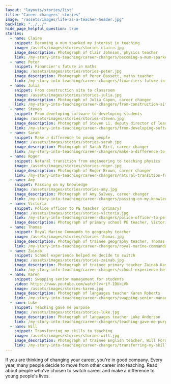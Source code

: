 ```yaml
---
layout: "layouts/stories/list"
title: "Career changers' stories"
image: "/assets/images/life-as-a-teacher-header.jpg"
backlink: "../../"
hide_page_helpful_question: true
stories:
  - name: Claire
    snippet: Becoming a mum sparked my interest in teaching
    image: /assets/images/stories/stories-claire.jpg
    image_description: Photograph of Clair Johnson, physics teacher
    link: /my-story-into-teaching/career-changers/becoming-a-mum-sparked-my-interest-in-teaching
  - name: Peter
    snippet: Financier's future in maths
    image: /assets/images/stories/stories-peter.jpg
    image_description: Photograph of Perer Bassett, maths teacher
    link: /my-story-into-teaching/career-changers/financiers-future-in-maths
  - name: Julia
    snippet: From construction site to classroom
    image: /assets/images/stories/stories-julia.jpg
    image_description: Photograph of Julia Capon, career changer
    link: /my-story-into-teaching/career-changers/from-construction-site-to-classroom
  - name: Steven
    snippet: From developing software to developing students
    image: /assets/images/stories/stories-steven.jpg
    image_description: Photograph of Steven Li, deputy director of learning for ICT and maths
    link: /my-story-into-teaching/career-changers/from-developing-software-to-developing-students
  - name: Sarah
    snippet: Make a difference to young people
    image: /assets/images/stories/stories-sarah.jpg
    image_description: Photograph of Sarah Birt, career changer
    link: /my-story-into-teaching/career-changers/make-a-difference-to-young-people
  - name: Roger
    snippet: Natural transition from engineering to teaching physics
    image: /assets/images/stories/stories-roger.jpg
    image_description: Photograph of Roger Brown, career changer
    link: /my-story-into-teaching/career-changers/natural-transition-from-engineering-to-teaching-physics
  - name: Amy
    snippet: Passing on my knowledge
    image: /assets/images/stories/stories-amy.jpg
    image_description: Photograph of Amy Salwey, career changer
    link: /my-story-into-teaching/career-changers/passing-on-my-knowledge
  - name: Victoria
    snippet: Police officer to PE teacher (primary)
    image: /assets/images/stories/stories-victoria.jpg
    link: /my-story-into-teaching/career-changers/police-officer-to-pe-teacher
    image_description: Photograph of primary school PE teacher, Victoria Barton
  - name: Thomas
    snippet: Royal Marine Commando to geography teacher
    image: /assets/images/stories/stories-thomas.jpg
    image_description: Photograph of trainee geography teacher, Thomas
    link: /my-story-into-teaching/career-changers/royal-marine-commando-to-geography-teacher
  - name: Zainab
    snippet: School experience helped me decide to switch
    image: /assets/images/stories/stories-zainab.jpg
    image_description: Photograph of trainee primary teacher Zainab Kasmani
    link: /my-story-into-teaching/career-changers/school-experience-helped-me-decide-to-switch
  - name: Karen
    snippet: Swapping senior management for students
    video: https://www.youtube.com/watch?v=riY-1DUkLVk
    image: /assets/images/stories-karen.jpg
    image_description: Photograph of languages teacher Karen Roberts
    link: /my-story-into-teaching/career-changers/swapping-senior-management-for-students
  - name: Luke
    snippet: Teaching gave me purpose
    image: /assets/images/stories/stories-luke.jpg
    image_description: Photograph of languages teacher Luke Anderson
    link: /my-story-into-teaching/career-changers/teaching-gave-me-purpose
  - name: Will
    snippet: Transferring my skills to teaching
    image: /assets/images/stories/stories-will.jpg
    image_description: Photograph of trainee English teacher, Will Fordham
    link: /my-story-into-teaching/career-changers/transferring-my-skills-to-teaching
---
```


If you are thinking of changing your career, you're in good company. Every year, many people decide to move from other career into teaching. Read about people who’ve chosen to switch career and make a difference to young people's lives.
